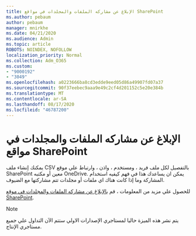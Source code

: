 ```yaml
---
title: الإبلاغ عن مشاركه الملفات والمجلدات في مواقع SharePoint
ms.author: pebaum
author: pebaum
manager: mnirkhe
ms.date: 04/21/2020
ms.audience: Admin
ms.topic: article
ROBOTS: NOINDEX, NOFOLLOW
localization_priority: Normal
ms.collection: Adm_O365
ms.custom:
- "9000192"
- "3049"
ms.openlocfilehash: a0223666ba8cd3edde9eed05d86a49907fd07a37
ms.sourcegitcommit: 90f37eebec9aaa9e49c2cf4d201152c5e20e384b
ms.translationtype: MT
ms.contentlocale: ar-SA
ms.lasthandoff: 08/17/2020
ms.locfileid: "46787200"
---
```

# <a name="report-on-file-and-folder-sharing-in-sharepoint-sites"></a>الإبلاغ عن مشاركه الملفات والمجلدات في مواقع SharePoint

يمكنك إنشاء ملف CSV بالتفصيل لكل ملف فريد ، ومستخدم ، واذن ، وارتباط علي موقع SharePoint معين أو مكتبه OneDrive. يمكن ان يساعدك هذا في فهم كيفيه استخدام المشاركة وما إذا كانت هناك اي ملفات أو مجلدات تتم مشاركتها مع الضيوف.

للحصول علي مزيد من المعلومات ، قم [بالإبلاغ عن مشاركه الملفات والمجلدات في موقع SharePoint](https://docs.microsoft.com/sharepoint/sharing-reports).

> [!NOTE]
> يتم نشر هذه الميزة حاليا لمستاجري الإصدارات الاولي ستتم الآن التداول علي جميع مستاجري الإنتاج.
